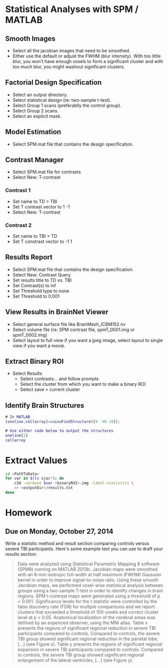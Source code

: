 # Statistical Analyses with SPM / MATLAB

## Smooth Images

* Select all the jacobian images that need to be smoothed.
* Either use the default or adjust the FWHM (blur intensity). With too little blur, you won't have enough voxels to form a significant cluster and with too much blur, you might washout significant clusters.

## Factorial Design Specification

* Select an output directory.
* Select statistical design (re: two-sample t-test).
* Select Group 1 scans (preferablly the control group).
* Select Group 2 scans.
* Select an explicit mask.

## Model Estimation

* Select SPM.mat file that contains the design specification.

## Contrast Manager

* Select SPM.mat file for contrasts
* Select New: T-contrast

### Contrast 1

* Set name to TD > TBI
* Set T contrast vector to 1 -1
* Select New: T-contrast

### Contrast 2

* Set name to TBI > TD
* Set T constrast vector to -1 1

## Results Report

* Select SPM.mat file that contains the design specification.
* Select New: Contrast Query
* Set results title to TD vs. TBI
* Set Contrast(s) to inf
* Set Threshold type to none
* Set Threshold to 0.001

## View Results in BrainNet Viewer

* Select general surface file like BrainMesh_ICBM152.nv
* Select volume file (re: SPM contrast file, spmT_0001.img or spmT_0002.img)
* Select layout to full view if you want a jpeg image, select layout to single view if you want a movie.

## Extract Binary ROI

* Select Results
  * Select contrasts... and follow prompts
  * Select the cluster from which you want to make a binary ROI
  * Select save > current cluster

## Identify Brain Structures

```matlab
# In MATLAB
[oneline,cellarray]=cuixuFindStructure([4 -40 19]);

# Use either code below to output the structures
oneline{1}
cellarray
```

# Extract Values

```bash
cd <PathToData>
for var in $(ls sjac*); do
    c3d -verbose $var <binaryROI>.img -label-statistics \
    >> <outputDir>/results.txt
done
```

# Homework

## Due on Monday, October 27, 2014

Write a statistic method and result section comparing controls versus severe TBI participants. Here's some example text you can use to draft your results section:

> Data were analyzed using Statistical Parametric Mapping 8 software (SPM8) running on MATLAB 2013b. Jacobian maps were smoothed with an 8-mm isotropic full-width at half maximum (FWHM) Gaussian kernel in order to improve signal-to-noise ratio. Using these smooth Jacobian maps, we performed voxel-wise statistical analysis between groups using a two-sample T-test in order to identify changes in brain regions. SPM t-contrast maps were generated using a threshold of p < 0.001. Significance levels for the t statistic were controlled by the false discovery rate (FDR) for multiple comparisons and we report clusters that exceeded a threshold of 100 voxels and correct cluster level at p < 0.05. Anatomical localization of the cerebral areas was defined by an expericed observer, using the MNI atlas. Table x presents the regions of significant regional reduction in severe TBI participants compared to controls. Compared to controls, the severe TBI group showed significant regional reduction in the parietal lobe, [...] (see Figure x). Table y presents the regions of significant regional expansion in severe TBI participants compared to controls. Compared to controls, the severe TBI group showed significant regional enlargement of the lateral ventricles, [...] (see Figure y).
